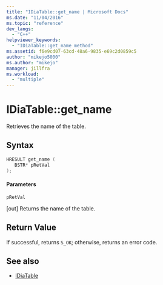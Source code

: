 ```yaml
---
title: "IDiaTable::get_name | Microsoft Docs"
ms.date: "11/04/2016"
ms.topic: "reference"
dev_langs:
  - "C++"
helpviewer_keywords:
  - "IDiaTable::get_name method"
ms.assetid: f6e9cd07-63cd-48a6-9835-e69c2d0859c5
author: "mikejo5000"
ms.author: "mikejo"
manager: jillfra
ms.workload:
  - "multiple"
---
```

# IDiaTable::get_name
Retrieves the name of the table.

## Syntax

```C++
HRESULT get_name ( 
   BSTR* pRetVal
);
```

#### Parameters
 `pRetVal`

[out] Returns the name of the table.

## Return Value
 If successful, returns `S_OK`; otherwise, returns an error code.

## See also
- [IDiaTable](../../debugger/debug-interface-access/idiatable.md)